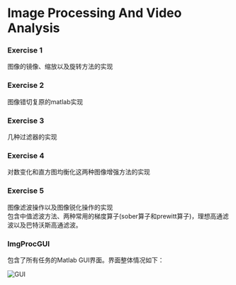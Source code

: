 # Image Processing And Video Analysis

### Exercise 1
图像的镜像、缩放以及旋转方法的实现

### Exercise 2
图像错切复原的matlab实现

### Exercise 3
几种过滤器的实现

### Exercise 4
对数变化和直方图均衡化这两种图像增强方法的实现

### Exercise 5

图像滤波操作以及图像锐化操作的实现<br>包含中值滤波方法、两种常用的梯度算子(sober算子和prewitt算子)，理想高通滤波以及巴特沃斯高通滤波。

### ImgProcGUI

包含了所有任务的Matlab GUI界面。界面整体情况如下：

<img src='E:\image-process\ImgProcGUI\界面.png' alt='GUI'>